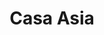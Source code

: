 ---
layout: place
title: "Casa Asia"
permalink: /new-york/whitestone/casa-asia.html
stateAbbr: NY
stateName: New York
cityName: Whitestone
seo:
  name: "Casa Asia"
  type: Restaurant
  links: http://www.casabistrony.com/
description: "Comfy destination for Thai, Chinese & Japanese classics, including curries & sushi. Casa Asia serves delicious sushi in Whitestone, New York. Try fresh Japanese dishes for a great dining experience. Available for takeout, delivery, lunch, and dinner."
place_id: ChIJA2UX6ZSKwokRz6umsPuEkA4
photos:
  - name: >-
      places/ChIJA2UX6ZSKwokRz6umsPuEkA4/photos/AeeoHcKPd0m1SX9ZyeCZSJhzVAvun4VZJ8o41CaE2EHk__QNxvfRNaAYHaoNsMysXG5fAblvRLvDQWu3Dx07yC9JO3WUOnk5whYa4VBfuXltBU7XNO8ik5b46HRvjZj1EMJ7h06EkIyK7czIrTTzIbIPR91XL4S1bMFgVtql0Nf9fgNIz-MNzZWbnXcgafhvrpwe7Vtvbk5Gt-j62q-QlNLR_kYNpk8z_vgpmyNYStdVClzRIm0HX2oT4I4wSvzPAU0W9BR3it0Xxa7x08RzHlqqUxIfgKpwFE33obyUyK5P9e7ux9YTsd79hHCy_v7JqPXAa4nVt5cOyrfoIKNOfasPhRwOfpxwfbYObgnp7fIiwsZidRs2vwFtQThfdp4RDPlN7sKvpf4Y7WxrgW35dDxm0ICaUDyvBn0Ln7508FavGpr6eugh
    widthPx: 4608
    heightPx: 3456
    authorAttributions:
      - displayName: Voorhees
        uri: https://maps.google.com/maps/contrib/106474504048082846272
        photoUri: >-
          https://lh3.googleusercontent.com/a-/ALV-UjWMzTnWPTSYqaIYA24OqGBrW0d-61TmLcVsvbnNiHMswqGhEsid-A=s100-p-k-no-mo
    flagContentUri: >-
      https://www.google.com/local/imagery/report/?cb_client=maps_api_places.places_api&image_key=!1e10!2sCIHM0ogKEICAgICk4ZGQ8AE&hl=en-US
    googleMapsUri: >-
      https://www.google.com/maps/place//data=!3m4!1e2!3m2!1sCIHM0ogKEICAgICk4ZGQ8AE!2e10!4m2!3m1!1s0x89c28a94e9176503:0xe9084fbb0a6abcf
  - name: >-
      places/ChIJA2UX6ZSKwokRz6umsPuEkA4/photos/AeeoHcIB4mSENG69551mSAh0jI79piKhnIrJYLKB2_2dJLs5ffiqk0B-Nd5uAoHiP73zeN8D9Is3Yyhq-Vl0E8njHO1HjoMgsCOfNbHFDthxb9XWwmc8HFPo8X4IEJyYnGojykPk1stsTDCN02DMrShGnRF6_7JCH9s69_iRJmmJrLv7BeKkS6V1qHzqegS5Kg7lkLt5BjgSlV4Juc8Mq83gaHSzkid6toPR0xK9eOUyOyBCqV3pe9z8wN6m_kCx36Xs_JOpvtqeaCC1BgnpGD0lrO10er3N6US6XCI1MnGzmgKPM3e3Vda6UrGmAUNQ8DXh0wVVBZn16WVfxqFiqjluqLJI13yBMdMGBYVhyxcAAy5igoOhp8G99F4sMjrNlqklk2Q0FQW4dQ7d7g0Q-m_Uax9f6m6pmN8BPkX5GLsfGcHR85yT
    widthPx: 4160
    heightPx: 2336
    authorAttributions:
      - displayName: Mary Bradshaw Duncan
        uri: https://maps.google.com/maps/contrib/116811033408694533087
        photoUri: >-
          https://lh3.googleusercontent.com/a-/ALV-UjX8br9Oe01P-ilwbYEkpRUHLwLabZGD0FH3tivzsLkZIH1KiE3bqQ=s100-p-k-no-mo
    flagContentUri: >-
      https://www.google.com/local/imagery/report/?cb_client=maps_api_places.places_api&image_key=!1e10!2sCIHM0ogKEICAgICE8aDwwAE&hl=en-US
    googleMapsUri: >-
      https://www.google.com/maps/place//data=!3m4!1e2!3m2!1sCIHM0ogKEICAgICE8aDwwAE!2e10!4m2!3m1!1s0x89c28a94e9176503:0xe9084fbb0a6abcf
  - name: >-
      places/ChIJA2UX6ZSKwokRz6umsPuEkA4/photos/AeeoHcJpSJX6LUsxIiL1NRsDQQkEMHUhnVssapIq03hj0KwlPieoNSjtY6qYynZjB2-R89o5nYX8fxEjk1PKkRbu0dPpLVyCvudl4opcyAlI6UWozJ8VsFqZlN8rIBU83dyF8e3R-yZPqfL_7o_H8YpsTneww_e6r6MjMzW30OGSuKbgjZ6pAq2UNVuhfDkQ5QgcdobWkDhzkPeV8vpk8LPOrqvrsDW1ELjVaPXjQAraHV-VLwa3oO4qgBbuyh2y5oP4O6_Q0qN9BpITM7-EovgEcJtWytlpAH9_45N4xkeKbpZCXp_g5ANQOFZR4EpQ_-szkTKc8tZKwXHmjMTgXaakE8kMusUhfiVxFx0AcrTKollat3fyzwf1iisaE7YUkuA2HqXJG7DXoPKSvw9Y89dCzji7ihEC3QSbeYh8_sc7Va0xD2c
    widthPx: 3614
    heightPx: 4800
    authorAttributions:
      - displayName: Roderick Peña
        uri: https://maps.google.com/maps/contrib/108285619319276810704
        photoUri: >-
          https://lh3.googleusercontent.com/a-/ALV-UjXrwPi1hWFPxO0rSfdVgYcncKp0Qatfn0oB2u3y6hKOBZv1iAjH=s100-p-k-no-mo
    flagContentUri: >-
      https://www.google.com/local/imagery/report/?cb_client=maps_api_places.places_api&image_key=!1e10!2sCIHM0ogKEICAgICDu-mupwE&hl=en-US
    googleMapsUri: >-
      https://www.google.com/maps/place//data=!3m4!1e2!3m2!1sCIHM0ogKEICAgICDu-mupwE!2e10!4m2!3m1!1s0x89c28a94e9176503:0xe9084fbb0a6abcf
  - name: >-
      places/ChIJA2UX6ZSKwokRz6umsPuEkA4/photos/AeeoHcLAy0GjOGJJPTUPvilAzlHan3nEstMVCVQBuS0MkMbXbe2npMz0LLypGLqPJbblG6ivW7OsfpkdRyKXc7a62vwhGZsSXyYk9sckH-KfTYpAHsNbcUdOpbTEU5RGVd9vrPJoXXciMr5yLDfuAIFaq35sr4gb9B2pCLHicTTFgbGqRArPb-FTUGbPAbB94bxnGl1ZVtcVENIuPYqeoU7fROs2pAgP7hP60SYdlFJS3vjSrsgJLZKMxAUq9J4-31UXbS_u-NyvKKWTgqgf6rXYJQOutdAloGngHI36OgA9rqI0EnRH0SUdQfLnsa8TGJSpVK6jUKjq3wtE9wnwtOuU3uRPJV-6Z2OCXSoYxVzaRG0gSPqD4MuF4OeVsXD7QZj33Ky0RHKt8_Qg5sl2xja1RloISLJloaGCnL9IcDgKtLYH9g
    widthPx: 4032
    heightPx: 3024
    authorAttributions:
      - displayName: Pamela H Michos
        uri: https://maps.google.com/maps/contrib/100939267415688032149
        photoUri: >-
          https://lh3.googleusercontent.com/a/ACg8ocK7ZVG3zXh0fA-vk9qPExxv5PIGGCYTgnWV4PXTIV4oeSsVAw=s100-p-k-no-mo
    flagContentUri: >-
      https://www.google.com/local/imagery/report/?cb_client=maps_api_places.places_api&image_key=!1e10!2sCIHM0ogKEICAgICRuePUUw&hl=en-US
    googleMapsUri: >-
      https://www.google.com/maps/place//data=!3m4!1e2!3m2!1sCIHM0ogKEICAgICRuePUUw!2e10!4m2!3m1!1s0x89c28a94e9176503:0xe9084fbb0a6abcf
  - name: >-
      places/ChIJA2UX6ZSKwokRz6umsPuEkA4/photos/AeeoHcJDe2ocLK4nDexVGvp-bkmja6-hvy-JRuovWj9xpBkdS5wxZvVtyKDIY3SzU0hEHivpZyxz86kA4Rv6M0QXnXQYueMMBzqf5RrVlw4fpC3LSPL0Wba-0W_vcE5dq_LxSUqQFmtYK5Tze9maMy5uhJ_9iKAuOLdeGCgV-eihUKUxAVsv_kMv_khAfJn8Pf6cYzSVYL1WmFIS0srlroJ2GcZK_Kk4ANAebR2KiOCuu28sjgYCH2kqMGDtQXpf5dbphatsi4sJCHIhAOoUlZrBfR9s0-wpkRnvJhkg6LFEWnPVSPXvB4KitlUozQm3YWRbcuFMJqX4tfTUx_Fc5TI_GwSX2XwarLYsbW4pPD0bXXRzp-Yp75aIbqF8j7fSyWTiIzEwO7aXEmm6cf2NWEx0cELSBwmWmH67cSeEQApFJ3Cbuw
    widthPx: 4032
    heightPx: 3024
    authorAttributions:
      - displayName: Elsa C Lorenzo
        uri: https://maps.google.com/maps/contrib/108890227373678683965
        photoUri: >-
          https://lh3.googleusercontent.com/a/ACg8ocJJEPyNKrmJ6NrzfY291UGxtwAKdTKDCwcbegFseLTWCeD8VQ=s100-p-k-no-mo
    flagContentUri: >-
      https://www.google.com/local/imagery/report/?cb_client=maps_api_places.places_api&image_key=!1e10!2sCIHM0ogKEICAgICLyKWPLw&hl=en-US
    googleMapsUri: >-
      https://www.google.com/maps/place//data=!3m4!1e2!3m2!1sCIHM0ogKEICAgICLyKWPLw!2e10!4m2!3m1!1s0x89c28a94e9176503:0xe9084fbb0a6abcf
  - name: >-
      places/ChIJA2UX6ZSKwokRz6umsPuEkA4/photos/AeeoHcL-QIDGt8bpc2huKEo_WOXw_J4ysKCZi29LOwHqZ-4B98r2N-9qyXH2M6Sf10T1Ua14Yk7u6ztAoXsMYhnj-RdtsRjuBWMO-qrvh5DRCvsPjNApvNDfvb_MffpYECGh1k2-sowM02n9hgKMYaUa6ehZcBIKE4OP41YR5Yi-K5I78-csxTOXuoDvYcPEOnjcdfeX1R0MyEcB7zYuzg7uN-9ZAndzRC1i1J9cgvoqaWDD1DhCKI1qSLKcqHiywjEFNmXmdc8dmiwN83PvPcZNcRpHKdTDamI0weaWG11YRIG-z1bRE6NDbbExmCkGQlq0njrbbArnPS3KrsDm1f2103-XNfg5CeVyJKHcMZVB2KsnL48kIMfirhQXaMIYLx5v5BKK1zgPwuuuIf-YhZgDWZBwW63sjYzrWoD-n_t0aVD6zb8p
    widthPx: 4032
    heightPx: 3024
    authorAttributions:
      - displayName: anthony lugo
        uri: https://maps.google.com/maps/contrib/110354063586343508491
        photoUri: >-
          https://lh3.googleusercontent.com/a-/ALV-UjUx_MaPGkETXlNivqwcvo7-nN2l_j56IPOSLDK1v4UeZXvwB32V=s100-p-k-no-mo
    flagContentUri: >-
      https://www.google.com/local/imagery/report/?cb_client=maps_api_places.places_api&image_key=!1e10!2sCIHM0ogKEICAgIDypZqZswE&hl=en-US
    googleMapsUri: >-
      https://www.google.com/maps/place//data=!3m4!1e2!3m2!1sCIHM0ogKEICAgIDypZqZswE!2e10!4m2!3m1!1s0x89c28a94e9176503:0xe9084fbb0a6abcf
  - name: >-
      places/ChIJA2UX6ZSKwokRz6umsPuEkA4/photos/AeeoHcJS_RXYllyYTzRuPbwucgwuvNaB5hTtBPvyryR-gBX2k2kQGr_ZuWtLGkUl27vh_18b2gijcatTNcIY6XCM_Lxop7xE-lEJekra6LXpREwxvUmuHrIEGsNEcZhhNoIEQWfN3EADgse0ixkBteI5kZq1Xqbv_6IFLvreHWrapohjE-G-X52MTiUddhzzZXH_lCH93pfzGr4yxTi373OZ4HE1bKeFN01J0UCO7YWMXNDMyNaISGJ8ocOA9U4-pIHbk64gRTqgSKpv2bpALR3Mn7somb6w-tJWM9cbl51Nd2alvEa_cZHTp8mgSjCMHgwgClTXE5SSz3SrSPEbzwTW0tTBptHcCkqkXXx5HXMkQYl1H5JmtkHHrI7zbSF1tVsGxnGpfEAf6qSY74QX8z7D46GeWOuEDkgkdg4OjQh5uxRd5ig
    widthPx: 4080
    heightPx: 3072
    authorAttributions:
      - displayName: Veronica Blanco
        uri: https://maps.google.com/maps/contrib/112460647736614403383
        photoUri: >-
          https://lh3.googleusercontent.com/a-/ALV-UjUX66p8GfJPcH4j-v9rtiibDJQPUQFL8eFsCEbGQ0OKqI85hSmEuQ=s100-p-k-no-mo
    flagContentUri: >-
      https://www.google.com/local/imagery/report/?cb_client=maps_api_places.places_api&image_key=!1e10!2sCIHM0ogKEICAgMCgrdmgpQE&hl=en-US
    googleMapsUri: >-
      https://www.google.com/maps/place//data=!3m4!1e2!3m2!1sCIHM0ogKEICAgMCgrdmgpQE!2e10!4m2!3m1!1s0x89c28a94e9176503:0xe9084fbb0a6abcf
  - name: >-
      places/ChIJA2UX6ZSKwokRz6umsPuEkA4/photos/AeeoHcI-RpFUJtmbrPcNNWBmYddfW_D0AG_yoLJw0kUUQwOig9KeKezAnKZfDviUP4OkhysMshta1vMFEa6PAO8oGZAJfEwS2XbEy59AGNbktZfRqG39Y1Yh6bPejLlqvPCanpJQmAP5kuAE2UkJUsLsylc_Hb2LPfyo9A_-pbhYwrdkpAFcb8O9sMy0UOCaGn9-KXDBbn4muNW3qpZMPxIbdkMKho5OYxy1I9_Ef8wxNJRxQo7ktEVBwinlfcVZtS8HcWMQGk6Uro_YEndXXPKTnrYMLPTIvT400SVhP5XTGUn1WHLvoe5-rpI1fJjG_pYiqKCkiHnygtuB85b4LR60Yn-nD_ZmzevMF58g9SuzAy69ObMy_z5xOo1vsl1P5MFTiFDVByMfUVyz0szVlGXAc272X2fVSOMMl5ctGxvvNzWFEmU
    widthPx: 3024
    heightPx: 4032
    authorAttributions:
      - displayName: Sophia M
        uri: https://maps.google.com/maps/contrib/107710676141697437412
        photoUri: >-
          https://lh3.googleusercontent.com/a-/ALV-UjU2MEyCwKCOMX5LB0KuVK_cJxyJZDgEkkIXzVZxxjGSJk7Zzq26=s100-p-k-no-mo
    flagContentUri: >-
      https://www.google.com/local/imagery/report/?cb_client=maps_api_places.places_api&image_key=!1e10!2sCIHM0ogKEICAgIDKyNDongE&hl=en-US
    googleMapsUri: >-
      https://www.google.com/maps/place//data=!3m4!1e2!3m2!1sCIHM0ogKEICAgIDKyNDongE!2e10!4m2!3m1!1s0x89c28a94e9176503:0xe9084fbb0a6abcf
  - name: >-
      places/ChIJA2UX6ZSKwokRz6umsPuEkA4/photos/AeeoHcK7mG62CxqcrNyg0QRVfRLgrimPczsd8gQuTU1G4SNshgd5vDGmwv7D0w-dbnGxFmqsj423O8p2QXaFJiVV_6UCCqx9h_0tHx47tUip4v1j3H6IoWi1yVMM7QwkK-a03wEJ2m3cW1C_UxVRg0-aZmx5PEdJW8BOX_1qQAICFyrQyRf0K74bscBOBIv8zeRSTtXz_lj1ezOIi5tdfZt4kIw0v7L8Whmh2VObU-yuHrdHXksg8L6lXK_IWSZHTYidmHoAcQTaLo7rixtAI0KelkjjpVJW1cZaQjaQpFwGzQm0mJX8-qmCcMkVwehGr0MX_Xm5E9p1QuhMtjwcTzMMC1KXOcT5XqPx9GUidZnH6gMGOhmByFd-Yxul99qkIHBO01WoiPV86dBjRLVN597-Tny4LFx2dtVjSMBh_HzHgFpNjkUM
    widthPx: 4032
    heightPx: 1960
    authorAttributions:
      - displayName: William Petz
        uri: https://maps.google.com/maps/contrib/117132584241261859820
        photoUri: >-
          https://lh3.googleusercontent.com/a-/ALV-UjWrCh7OcxF05BO0JtdNkbc2-1k6wqMkechcNPzpWeUL9-uQXWLu=s100-p-k-no-mo
    flagContentUri: >-
      https://www.google.com/local/imagery/report/?cb_client=maps_api_places.places_api&image_key=!1e10!2sCIHM0ogKEICAgID4zNm5hgE&hl=en-US
    googleMapsUri: >-
      https://www.google.com/maps/place//data=!3m4!1e2!3m2!1sCIHM0ogKEICAgID4zNm5hgE!2e10!4m2!3m1!1s0x89c28a94e9176503:0xe9084fbb0a6abcf
  - name: >-
      places/ChIJA2UX6ZSKwokRz6umsPuEkA4/photos/AeeoHcJpr8vKNLgZphIEZf595vke_dX5XdXziaK7flIGI9HAxm8RzOGXSvguivTykNwJn6pqvRC18R_3fINQD5jkG66VzEJIbtl0MaE0FzXOZQX65c8Q5Yb_XmVZsP3ZtnVkxq_7a7ZdUOYjOZmRSQbmcjpH0ezuXq99HYgSoV3DaJ-cCBmabmumsHbgxwvKKGMU0shyp3u2K1-dDcsNOTNeJoragDcyhrii5vq4ChvtGurzqWqDc2KG6daVTtYcHwfgUKOCfrvUQlwSyms2rFQX9qbhuDLWlJvHOI6QMIJZM1hM_BB6yreZBM_3eFGAo3-dAqKE5xqOrUt9J23sW6kIiTPLR9c6Dn5ipJHo2hDO_Hm7URZDoj45s_PVky74odbqcXsTe8AtUsYXu2bGAtLU64hyt59485cqfRMDRicgRUvZB6I
    widthPx: 1868
    heightPx: 4000
    authorAttributions:
      - displayName: Michael Bello
        uri: https://maps.google.com/maps/contrib/100384745757772382915
        photoUri: >-
          https://lh3.googleusercontent.com/a-/ALV-UjUlrwzMMhctqIGYvpzoqjoT35F7bOKwy1xoHuJ5rHlYZmfPPnp6=s100-p-k-no-mo
    flagContentUri: >-
      https://www.google.com/local/imagery/report/?cb_client=maps_api_places.places_api&image_key=!1e10!2sCIHM0ogKEICAgID-rbbFuAE&hl=en-US
    googleMapsUri: >-
      https://www.google.com/maps/place//data=!3m4!1e2!3m2!1sCIHM0ogKEICAgID-rbbFuAE!2e10!4m2!3m1!1s0x89c28a94e9176503:0xe9084fbb0a6abcf
address: 149-45 14th Ave, Whitestone, NY 11357, USA
street: 149-45 14th Ave
city: Whitestone
state: NY
zip: '11357'
country: USA
neighborhood: Whitestone
latitude: '40.788880'
longitude: '-73.814505'
accessibility_options:
  wheelchairAccessibleEntrance: true
  wheelchairAccessibleRestroom: true
  wheelchairAccessibleSeating: true
business_status: OPERATIONAL
name: Casa Asia
google_maps_links:
  directionsUri: >-
    https://www.google.com/maps/dir//''/data=!4m7!4m6!1m1!4e2!1m2!1m1!1s0x89c28a94e9176503:0xe9084fbb0a6abcf!3e0
  placeUri: https://maps.google.com/?cid=1049484929712696271
  writeAReviewUri: >-
    https://www.google.com/maps/place//data=!4m3!3m2!1s0x89c28a94e9176503:0xe9084fbb0a6abcf!12e1
  reviewsUri: >-
    https://www.google.com/maps/place//data=!4m4!3m3!1s0x89c28a94e9176503:0xe9084fbb0a6abcf!9m1!1b1
  photosUri: >-
    https://www.google.com/maps/place//data=!4m3!3m2!1s0x89c28a94e9176503:0xe9084fbb0a6abcf!10e5
primary_type: Asian Restaurant
opening_hours:
  regular: null
  current: null
secondary_opening_hours:
  regular:
    weekdayDescriptions: null
    type: null
  current:
    weekdayDescriptions: null
    type: null
phone: (718) 767-6868
price_level: PRICE_LEVEL_MODERATE
price_range: $20 &ndash; $30
rating: '4.3'
rating_count: 0
website: http://www.casabistrony.com/
reviews:
  - name: >-
      places/ChIJA2UX6ZSKwokRz6umsPuEkA4/reviews/ChdDSUhNMG9nS0VJQ0FnSUNMeUtXUGp3RRAB
    relativePublishTimeDescription: 10 months ago
    rating: 5
    text:
      text: >-
        It’s our first time in this restaurant. My husband was happy with his
        sesame chicken with rice.  So was I with my chicken pad Thai!  Service
        was friendly and prompt.  Booth seats are comfortable.
      languageCode: en
    originalText:
      text: >-
        It’s our first time in this restaurant. My husband was happy with his
        sesame chicken with rice.  So was I with my chicken pad Thai!  Service
        was friendly and prompt.  Booth seats are comfortable.
      languageCode: en
    authorAttribution:
      displayName: Elsa C Lorenzo
      uri: https://www.google.com/maps/contrib/108890227373678683965/reviews
      photoUri: >-
        https://lh3.googleusercontent.com/a/ACg8ocJJEPyNKrmJ6NrzfY291UGxtwAKdTKDCwcbegFseLTWCeD8VQ=s128-c0x00000000-cc-rp-mo-ba5
    publishTime: '2024-06-14T12:29:03.612253Z'
    flagContentUri: >-
      https://www.google.com/local/review/rap/report?postId=ChdDSUhNMG9nS0VJQ0FnSUNMeUtXUGp3RRAB&d=17924085&t=1
    googleMapsUri: >-
      https://www.google.com/maps/reviews/data=!4m6!14m5!1m4!2m3!1sChdDSUhNMG9nS0VJQ0FnSUNMeUtXUGp3RRAB!2m1!1s0x89c28a94e9176503:0xe9084fbb0a6abcf
  - name: >-
      places/ChIJA2UX6ZSKwokRz6umsPuEkA4/reviews/ChdDSUhNMG9nS0VJQ0FnSURldm9HT3pnRRAB
    relativePublishTimeDescription: 2 years ago
    rating: 5
    text:
      text: >-
        I’m giving this place a 5 star because I don’t live in NYC and compared
        to the Asian food I’ve had in my home state, this is on a different
        level. I first ordered in back in 2019 and had the Long Island dragon
        roll and Thai noodles of some kind. I promised that I will go back and
        recently fulfilled that promise and ordered the exact same thing. Taste
        super delicious and noticed that like everything else, price had gone up
        by $2 dollars from three years ago. But the food tasted as good and
        highly recommend it.  I was a bit disappointed when I showed up to pick
        up my food and decided that I want to sit and eat it instead of carrying
        out to a hotel but was told I couldn’t eat in since I ordered to go.
        This was different from what I’m used to in the south but I thought this
        maybe a NY thing. Regardless, great food!
      languageCode: en
    originalText:
      text: >-
        I’m giving this place a 5 star because I don’t live in NYC and compared
        to the Asian food I’ve had in my home state, this is on a different
        level. I first ordered in back in 2019 and had the Long Island dragon
        roll and Thai noodles of some kind. I promised that I will go back and
        recently fulfilled that promise and ordered the exact same thing. Taste
        super delicious and noticed that like everything else, price had gone up
        by $2 dollars from three years ago. But the food tasted as good and
        highly recommend it.  I was a bit disappointed when I showed up to pick
        up my food and decided that I want to sit and eat it instead of carrying
        out to a hotel but was told I couldn’t eat in since I ordered to go.
        This was different from what I’m used to in the south but I thought this
        maybe a NY thing. Regardless, great food!
      languageCode: en
    authorAttribution:
      displayName: Aviator
      uri: https://www.google.com/maps/contrib/104101639088132309254/reviews
      photoUri: >-
        https://lh3.googleusercontent.com/a/ACg8ocJzIXNvmqfa4DTqjlqvUuvGarLspJHCk512nPNlBUIaO0DKpA=s128-c0x00000000-cc-rp-mo
    publishTime: '2022-10-11T12:09:18.547601Z'
    flagContentUri: >-
      https://www.google.com/local/review/rap/report?postId=ChdDSUhNMG9nS0VJQ0FnSURldm9HT3pnRRAB&d=17924085&t=1
    googleMapsUri: >-
      https://www.google.com/maps/reviews/data=!4m6!14m5!1m4!2m3!1sChdDSUhNMG9nS0VJQ0FnSURldm9HT3pnRRAB!2m1!1s0x89c28a94e9176503:0xe9084fbb0a6abcf
  - name: >-
      places/ChIJA2UX6ZSKwokRz6umsPuEkA4/reviews/ChZDSUhNMG9nS0VJQ0FnSUNoOVlfZUl3EAE
    relativePublishTimeDescription: 2 years ago
    rating: 4
    text:
      text: >-
        I love coming here for takeout. The service is always fantastic and the
        restaurant is simple and clean.


        The sushi is always amazing. The last time I went, I strayed away from
        the sushi and got chicken Singapore noodles. They were super flavorful
        and filling. Portion size was great as well. They were a little on the
        dry side for me, but I would recommend this place all day long.
      languageCode: en
    originalText:
      text: >-
        I love coming here for takeout. The service is always fantastic and the
        restaurant is simple and clean.


        The sushi is always amazing. The last time I went, I strayed away from
        the sushi and got chicken Singapore noodles. They were super flavorful
        and filling. Portion size was great as well. They were a little on the
        dry side for me, but I would recommend this place all day long.
      languageCode: en
    authorAttribution:
      displayName: Tom S
      uri: https://www.google.com/maps/contrib/112374534346172213156/reviews
      photoUri: >-
        https://lh3.googleusercontent.com/a/ACg8ocKRTMjC3kvU8bXfoVRMfePByKgl1jY6o8zRrZzsaRnFJgwCOg=s128-c0x00000000-cc-rp-mo-ba5
    publishTime: '2023-02-18T23:47:02.644728Z'
    flagContentUri: >-
      https://www.google.com/local/review/rap/report?postId=ChZDSUhNMG9nS0VJQ0FnSUNoOVlfZUl3EAE&d=17924085&t=1
    googleMapsUri: >-
      https://www.google.com/maps/reviews/data=!4m6!14m5!1m4!2m3!1sChZDSUhNMG9nS0VJQ0FnSUNoOVlfZUl3EAE!2m1!1s0x89c28a94e9176503:0xe9084fbb0a6abcf
  - name: >-
      places/ChIJA2UX6ZSKwokRz6umsPuEkA4/reviews/ChdDSUhNMG9nS0VJQ0FnSURJOTdyNmpnRRAB
    relativePublishTimeDescription: 6 years ago
    rating: 5
    text:
      text: >-
        When it comes to Japanese food Sushi is probably the first thing that
        might come to mind. I have been eating here at this location for about 6
        years and never spoke my mind about it. I would say probably one of the
        best places to treat yourself for sushi. There quality is perfect. From
        its presentation, taste all the way how its made down to be the rite
        bite size. The expertise that is embedded in preparation is
        unbelievable. Furthermore to add to this place there Chinese cuisine is
        phenomenal. If you are in Queens, Whitestone and are in the mood for
        Japanese or Chinese food its a must place to eat at. All together till
        this day i never had a problem with any meal i ever had.
      languageCode: en
    originalText:
      text: >-
        When it comes to Japanese food Sushi is probably the first thing that
        might come to mind. I have been eating here at this location for about 6
        years and never spoke my mind about it. I would say probably one of the
        best places to treat yourself for sushi. There quality is perfect. From
        its presentation, taste all the way how its made down to be the rite
        bite size. The expertise that is embedded in preparation is
        unbelievable. Furthermore to add to this place there Chinese cuisine is
        phenomenal. If you are in Queens, Whitestone and are in the mood for
        Japanese or Chinese food its a must place to eat at. All together till
        this day i never had a problem with any meal i ever had.
      languageCode: en
    authorAttribution:
      displayName: Dee
      uri: https://www.google.com/maps/contrib/113434381278883904126/reviews
      photoUri: >-
        https://lh3.googleusercontent.com/a-/ALV-UjUjsMuHmPyDK8R_qtw35C47YIpSexhJB4zR2TWKN_8Fe4srLKuFaA=s128-c0x00000000-cc-rp-mo-ba4
    publishTime: '2019-01-26T20:03:02.905541033Z'
    flagContentUri: >-
      https://www.google.com/local/review/rap/report?postId=ChdDSUhNMG9nS0VJQ0FnSURJOTdyNmpnRRAB&d=17924085&t=1
    googleMapsUri: >-
      https://www.google.com/maps/reviews/data=!4m6!14m5!1m4!2m3!1sChdDSUhNMG9nS0VJQ0FnSURJOTdyNmpnRRAB!2m1!1s0x89c28a94e9176503:0xe9084fbb0a6abcf
  - name: >-
      places/ChIJA2UX6ZSKwokRz6umsPuEkA4/reviews/ChdDSUhNMG9nS0VJQ0FnSURobzYyTjJRRRAB
    relativePublishTimeDescription: 2 years ago
    rating: 5
    text:
      text: >-
        Always wonderful!  The staff is very friendly, the food is always top
        notch and even though they don't have a visible bar, they make really
        great drinks!  The Godzilla Roll is my all time favorite.
      languageCode: en
    originalText:
      text: >-
        Always wonderful!  The staff is very friendly, the food is always top
        notch and even though they don't have a visible bar, they make really
        great drinks!  The Godzilla Roll is my all time favorite.
      languageCode: en
    authorAttribution:
      displayName: Frances Molinari
      uri: https://www.google.com/maps/contrib/109758984631277784988/reviews
      photoUri: >-
        https://lh3.googleusercontent.com/a-/ALV-UjVTNh7NKWpcBdeznQ2GALQIbMt-F8pBZEeKA4kBAM-ykAUlvAj1nw=s128-c0x00000000-cc-rp-mo-ba4
    publishTime: '2023-03-16T15:26:15.416093Z'
    flagContentUri: >-
      https://www.google.com/local/review/rap/report?postId=ChdDSUhNMG9nS0VJQ0FnSURobzYyTjJRRRAB&d=17924085&t=1
    googleMapsUri: >-
      https://www.google.com/maps/reviews/data=!4m6!14m5!1m4!2m3!1sChdDSUhNMG9nS0VJQ0FnSURobzYyTjJRRRAB!2m1!1s0x89c28a94e9176503:0xe9084fbb0a6abcf
parking_options:
  paidStreetParking: true
  valetParking: false
payment_options:
  acceptsCreditCards: true
  acceptsDebitCards: true
  acceptsCashOnly: false
  acceptsNfc: true
allow_dogs: null
curbside_pickup: null
delivery: true
dine_in: true
good_for_children: true
good_for_groups: true
good_for_sports: false
live_music: false
menu_for_children: false
outdoor_seating: false
reservable: true
restroom: true
serves_beer: true
serves_breakfast: null
serves_brunch: null
serves_cocktails: true
serves_coffee: null
serves_dinner: true
serves_dessert: true
serves_lunch: true
serves_vegetarian_food: true
serves_wine: true
takeout: true
update_category: essentials
summary: >-
  Comfy destination for Thai, Chinese & Japanese classics, including curries &
  sushi.

---